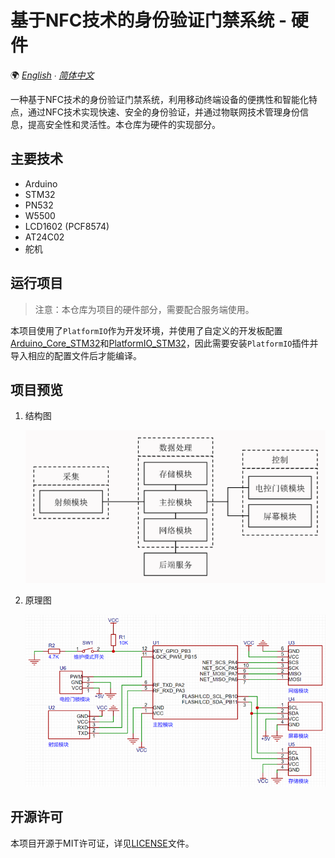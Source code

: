 ﻿# 基于NFC技术的身份验证门禁系统 - 硬件

🌍 *[English](README-EN.md) ∙ [简体中文](README.md)*

一种基于NFC技术的身份验证门禁系统，利用移动终端设备的便携性和智能化特点，通过NFC技术实现快速、安全的身份验证，并通过物联网技术管理身份信息，提高安全性和灵活性。本仓库为硬件的实现部分。

## 主要技术

- Arduino
- STM32
- PN532
- W5500
- LCD1602 (PCF8574)
- AT24C02
- 舵机

## 运行项目

> 注意：本仓库为项目的硬件部分，需要配合服务端使用。

本项目使用了`PlatformIO`作为开发环境，并使用了自定义的开发板配置[Arduino_Core_STM32](https://github.com/YukiIsait/Arduino_Core_STM32)和[PlatformIO_STM32](https://github.com/YukiIsait/PlatformIO_STM32)，因此需要安装`PlatformIO`插件并导入相应的配置文件后才能编译。

## 项目预览

1. 结构图

    ![Preview1](preview/1.png)

2. 原理图

    ![Preview2](preview/2.png)

## 开源许可

本项目开源于MIT许可证，详见[LICENSE](LICENSE.md)文件。
